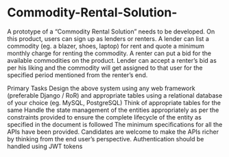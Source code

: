 # Commodity-Rental-Solution-

A prototype of a “Commodity Rental Solution” needs to be developed. On this product, users can sign up as lenders or renters. A lender can list a commodity (eg. a blazer, shoes, laptop) for rent and quote a minimum monthly charge for renting the commodity. A renter can put a bid for the available commodities on the product. Lender can accept a renter’s bid as per his liking and the commodity will get assigned to that user for the specified period mentioned from the renter’s end.

Primary Tasks
Design the above system using any web framework (preferable Django / RoR) and appropriate tables using a relational database of your choice (eg. MySQL, PostgreSQL)
Think of appropriate tables for the same
Handle the state management of the entities appropriately as per the constraints provided to ensure the complete lifecycle of the entity as specified in the document is followed
The minimum specifications for all the APIs have been provided. Candidates are welcome to make the APIs richer by thinking from the end user’s perspective. 
Authentication should be handled using JWT tokens


